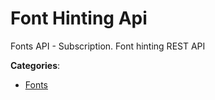 # Font Hinting Api


Fonts API - Subscription. Font hinting REST API



**Categories**:
- [Fonts](https://github.com/apis-list/apis-list#fonts)





